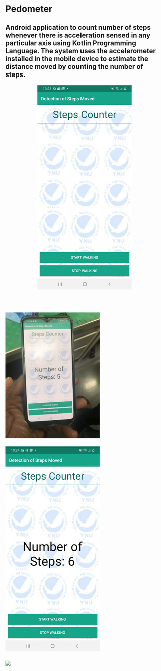 # Pedometer
<h2> Android application to count number of steps whenever there is acceleration sensed in any particular axis using Kotlin Programming Language. The system uses the accelerometer installed in the mobile device to estimate the distance moved by counting the number of steps.
 
<p align="center">
 <img width="300" src="./design/Starting.jpeg"></p>
 <br/>
  
 <img width="300" src="./design/Results after Experimet.jpeg"><br />
 
  <img width="300" src="./design/Testing system.jpeg" ><br />
  
  <img width="452" src="./design/experiment.gif">
  
  
  

 
